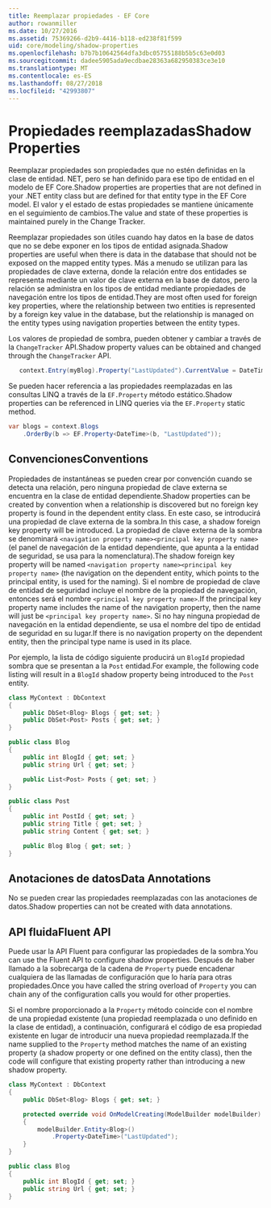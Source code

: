 ```yaml
---
title: Reemplazar propiedades - EF Core
author: rowanmiller
ms.date: 10/27/2016
ms.assetid: 75369266-d2b9-4416-b118-ed238f81f599
uid: core/modeling/shadow-properties
ms.openlocfilehash: b7b7b10642564dfa3dbc05755188b5b5c63e0d03
ms.sourcegitcommit: dadee5905ada9ecdbae28363a682950383ce3e10
ms.translationtype: MT
ms.contentlocale: es-ES
ms.lasthandoff: 08/27/2018
ms.locfileid: "42993807"
---
```

# <a name="shadow-properties"></a><span data-ttu-id="98fcf-102">Propiedades reemplazadas</span><span class="sxs-lookup"><span data-stu-id="98fcf-102">Shadow Properties</span></span>

<span data-ttu-id="98fcf-103">Reemplazar propiedades son propiedades que no estén definidas en la clase de entidad. NET, pero se han definido para ese tipo de entidad en el modelo de EF Core.</span><span class="sxs-lookup"><span data-stu-id="98fcf-103">Shadow properties are properties that are not defined in your .NET entity class but are defined for that entity type in the EF Core model.</span></span> <span data-ttu-id="98fcf-104">El valor y el estado de estas propiedades se mantiene únicamente en el seguimiento de cambios.</span><span class="sxs-lookup"><span data-stu-id="98fcf-104">The value and state of these properties is maintained purely in the Change Tracker.</span></span>

<span data-ttu-id="98fcf-105">Reemplazar propiedades son útiles cuando hay datos en la base de datos que no se debe exponer en los tipos de entidad asignada.</span><span class="sxs-lookup"><span data-stu-id="98fcf-105">Shadow properties are useful when there is data in the database that should not be exposed on the mapped entity types.</span></span> <span data-ttu-id="98fcf-106">Más a menudo se utilizan para las propiedades de clave externa, donde la relación entre dos entidades se representa mediante un valor de clave externa en la base de datos, pero la relación se administra en los tipos de entidad mediante propiedades de navegación entre los tipos de entidad.</span><span class="sxs-lookup"><span data-stu-id="98fcf-106">They are most often used for foreign key properties, where the relationship between two entities is represented by a foreign key value in the database, but the relationship is managed on the entity types using navigation properties between the entity types.</span></span>

<span data-ttu-id="98fcf-107">Los valores de propiedad de sombra, pueden obtener y cambiar a través de la `ChangeTracker` API.</span><span class="sxs-lookup"><span data-stu-id="98fcf-107">Shadow property values can be obtained and changed through the `ChangeTracker` API.</span></span>

``` csharp
   context.Entry(myBlog).Property("LastUpdated").CurrentValue = DateTime.Now;
```

<span data-ttu-id="98fcf-108">Se pueden hacer referencia a las propiedades reemplazadas en las consultas LINQ a través de la `EF.Property` método estático.</span><span class="sxs-lookup"><span data-stu-id="98fcf-108">Shadow properties can be referenced in LINQ queries via the `EF.Property` static method.</span></span>

``` csharp
var blogs = context.Blogs
    .OrderBy(b => EF.Property<DateTime>(b, "LastUpdated"));
```

## <a name="conventions"></a><span data-ttu-id="98fcf-109">Convenciones</span><span class="sxs-lookup"><span data-stu-id="98fcf-109">Conventions</span></span>

<span data-ttu-id="98fcf-110">Propiedades de instantáneas se pueden crear por convención cuando se detecta una relación, pero ninguna propiedad de clave externa se encuentra en la clase de entidad dependiente.</span><span class="sxs-lookup"><span data-stu-id="98fcf-110">Shadow properties can be created by convention when a relationship is discovered but no foreign key property is found in the dependent entity class.</span></span> <span data-ttu-id="98fcf-111">En este caso, se introducirá una propiedad de clave externa de la sombra.</span><span class="sxs-lookup"><span data-stu-id="98fcf-111">In this case, a shadow foreign key property will be introduced.</span></span> <span data-ttu-id="98fcf-112">La propiedad de clave externa de la sombra se denominará `<navigation property name><principal key property name>` (el panel de navegación de la entidad dependiente, que apunta a la entidad de seguridad, se usa para la nomenclatura).</span><span class="sxs-lookup"><span data-stu-id="98fcf-112">The shadow foreign key property will be named `<navigation property name><principal key property name>` (the navigation on the dependent entity, which points to the principal entity, is used for the naming).</span></span> <span data-ttu-id="98fcf-113">Si el nombre de propiedad de clave de entidad de seguridad incluye el nombre de la propiedad de navegación, entonces será el nombre `<principal key property name>`.</span><span class="sxs-lookup"><span data-stu-id="98fcf-113">If the principal key property name includes the name of the navigation property, then the name will just be `<principal key property name>`.</span></span> <span data-ttu-id="98fcf-114">Si no hay ninguna propiedad de navegación en la entidad dependiente, se usa el nombre del tipo de entidad de seguridad en su lugar.</span><span class="sxs-lookup"><span data-stu-id="98fcf-114">If there is no navigation property on the dependent entity, then the principal type name is used in its place.</span></span>

<span data-ttu-id="98fcf-115">Por ejemplo, la lista de código siguiente producirá un `BlogId` propiedad sombra que se presentan a la `Post` entidad.</span><span class="sxs-lookup"><span data-stu-id="98fcf-115">For example, the following code listing will result in a `BlogId` shadow property being introduced to the `Post` entity.</span></span>

<!-- [!code-csharp[Main](samples/core/Modeling/Conventions/Samples/ShadowForeignKey.cs)] -->
``` csharp
class MyContext : DbContext
{
    public DbSet<Blog> Blogs { get; set; }
    public DbSet<Post> Posts { get; set; }
}

public class Blog
{
    public int BlogId { get; set; }
    public string Url { get; set; }

    public List<Post> Posts { get; set; }
}

public class Post
{
    public int PostId { get; set; }
    public string Title { get; set; }
    public string Content { get; set; }

    public Blog Blog { get; set; }
}
```

## <a name="data-annotations"></a><span data-ttu-id="98fcf-116">Anotaciones de datos</span><span class="sxs-lookup"><span data-stu-id="98fcf-116">Data Annotations</span></span>

<span data-ttu-id="98fcf-117">No se pueden crear las propiedades reemplazadas con las anotaciones de datos.</span><span class="sxs-lookup"><span data-stu-id="98fcf-117">Shadow properties can not be created with data annotations.</span></span>

## <a name="fluent-api"></a><span data-ttu-id="98fcf-118">API fluida</span><span class="sxs-lookup"><span data-stu-id="98fcf-118">Fluent API</span></span>

<span data-ttu-id="98fcf-119">Puede usar la API Fluent para configurar las propiedades de la sombra.</span><span class="sxs-lookup"><span data-stu-id="98fcf-119">You can use the Fluent API to configure shadow properties.</span></span> <span data-ttu-id="98fcf-120">Después de haber llamado a la sobrecarga de la cadena de `Property` puede encadenar cualquiera de las llamadas de configuración que lo haría para otras propiedades.</span><span class="sxs-lookup"><span data-stu-id="98fcf-120">Once you have called the string overload of `Property` you can chain any of the configuration calls you would for other properties.</span></span>

<span data-ttu-id="98fcf-121">Si el nombre proporcionado a la `Property` método coincide con el nombre de una propiedad existente (una propiedad reemplazada o uno definido en la clase de entidad), a continuación, configurará el código de esa propiedad existente en lugar de introducir una nueva propiedad reemplazada.</span><span class="sxs-lookup"><span data-stu-id="98fcf-121">If the name supplied to the `Property` method matches the name of an existing property (a shadow property or one defined on the entity class), then the code will configure that existing property rather than introducing a new shadow property.</span></span>

<!-- [!code-csharp[Main](samples/core/Modeling/FluentAPI/Samples/ShadowProperty.cs?highlight=7,8)] -->
``` csharp
class MyContext : DbContext
{
    public DbSet<Blog> Blogs { get; set; }

    protected override void OnModelCreating(ModelBuilder modelBuilder)
    {
        modelBuilder.Entity<Blog>()
            .Property<DateTime>("LastUpdated");
    }
}

public class Blog
{
    public int BlogId { get; set; }
    public string Url { get; set; }
}
```
